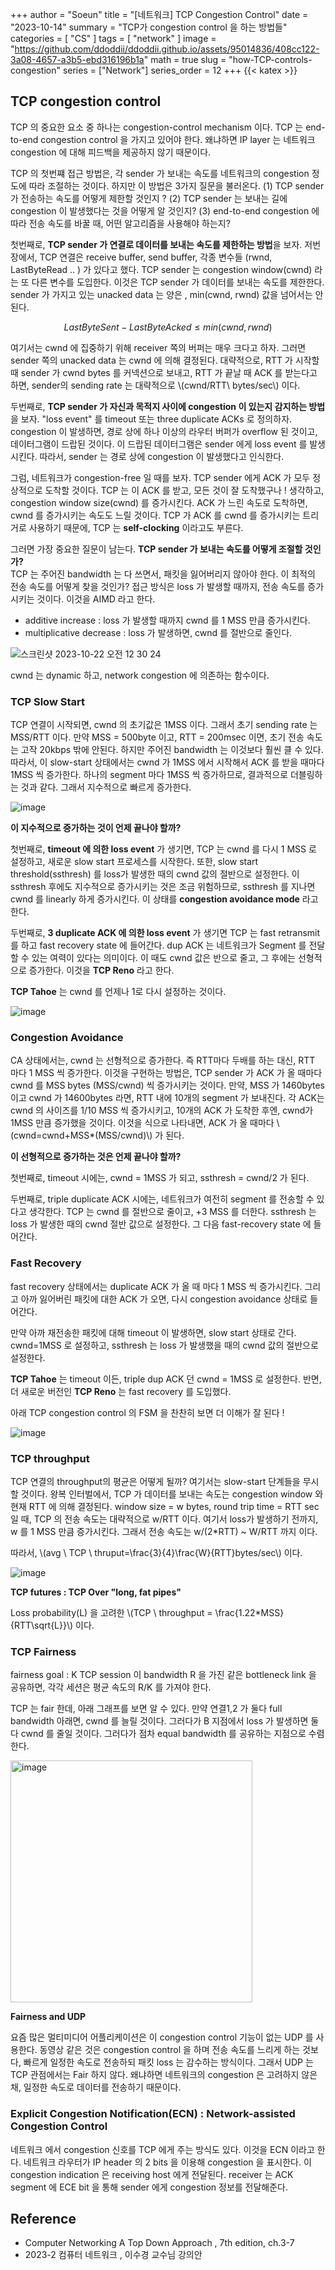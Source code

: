 +++
author = "Soeun"
title = "[네트워크] TCP Congestion Control"
date = "2023-10-14"
summary = "TCP가 congestion control 을 하는 방법들"
categories = [
    "CS"
]
tags = [
    "network"
]
image = "https://github.com/ddoddii/ddoddii.github.io/assets/95014836/408cc122-3a08-4657-a3b5-ebd316196b1a"
math = true
slug = "how-TCP-controls-congestion"
series = ["Network"]
series_order = 12
+++
{{< katex >}}

## TCP congestion control

TCP 의 중요한 요소 중 하나는 congestion-control mechanism 이다. TCP 는 end-to-end congestion control 을 가지고 있어야 한다. 왜냐하면 IP layer 는 네트워크 congestion 에 대해 피드백을 제공하지 않기 때문이다. 

TCP 의 첫번쨰 접근 방법은, 각 sender 가 보내는 속도를 네트워크의 congestion 정도에 따라 조절하는 것이다. 하지만 이 방법은 3가지 질문을 불러온다. (1) TCP sender 가 전송하는 속도를 어떻게 제한할 것인지 ? (2) TCP sender 는 보내는 길에 congestion 이 발생했다는 것을 어떻게 알 것인지? (3) end-to-end congestion 에 따라 전송 속도를 바꿀 때, 어떤 알고리즘을 사용해야 하는지? 

첫번째로, **TCP sender 가 연결로 데이터를 보내는 속도를 제한하는 방법**을 보자. 저번 장에서, TCP 연결은 receive buffer, send buffer, 각종 변수들 (rwnd, LastByteRead .. ) 가 있다고 했다. TCP sender 는 congestion window(cwnd) 라는 또 다른 변수를 도입한다. 이것은 TCP sender 가 데이터를 보내는 속도를 제한한다. sender 가 가지고 있는 unacked data 는 양은 , min(cwnd, rwnd) 값을 넘어서는 안된다. 

$$LastByteSent - LastByteAcked \leq min(cwnd,rwnd)$$ 

여기서는 cwnd 에 집중하기 위해 receiver 쪽의 버퍼는 매우 크다고 하자. 그러면 sender 쪽의 unacked data 는 cwnd 에 의해 결정된다. 대략적으로, RTT 가 시작할 때 sender 가 cwnd bytes 를 커넥션으로 보내고, RTT 가 끝날 때 ACK 를 받는다고 하면, sender의 sending rate 는 대략적으로 \\(cwnd/RTT\ bytes/sec\\) 이다. 

두번째로, **TCP sender 가 자신과 목적지 사이에 congestion 이 있는지 감지하는 방법**을 보자. "loss event" 를 timeout 또는 three duplicate ACKs 로 정의하자. congestion 이 발생하면, 경로 상에 하나 이상의 라우터 버퍼가 overflow 된 것이고, 데이터그램이 드랍된 것이다. 이 드랍된 데이터그램은 sender 에게 loss event 를 발생시킨다. 따라서, sender 는 경로 상에 congestion 이 발생했다고 인식한다. 

그럼, 네트워크가 congestion-free 일 때를 보자. TCP sender 에게 ACK 가 모두 정상적으로 도착할 것이다. TCP 는 이 ACK 를 받고, 모든 것이 잘 도착했구나 ! 생각하고, congestion window size(cwnd) 를 증가시킨다. ACK 가 느린 속도로 도착하면, cwnd 를 증가시키는 속도도 느릴 것이다. TCP 가 ACK 를 cwnd 를 증가시키는 트리거로 사용하기 때문에, TCP 는 **self-clocking** 이라고도 부른다. 

그러면 가장 중요한 질문이 남는다. **TCP sender 가 보내는 속도를 어떻게 조절할 것인가?**   
TCP 는 주어진 bandwidth 는 다 쓰면서, 패킷을 잃어버리지 않아야 한다. 이 최적의 전송 속도를 어떻게 찾을 것인가? 접근 방식은 loss 가 발생할 때까지, 전송 속도를 증가시키는 것이다. 이것을 AIMD 라고 한다. 
- additive increase : loss 가 발생할 때까지 cwnd 를 1 MSS 만큼 증가시킨다. 
- multiplicative decrease : loss 가 발생하면, cwnd 를 절반으로 줄인다. 

![스크린샷 2023-10-22 오전 12 30 24](https://github.com/ddoddii/ddoddii.github.io/assets/95014836/7100d7a7-d4ee-4727-a7ad-0c962d44ff3e)

cwnd 는 dynamic 하고, network congestion 에 의존하는 함수이다. 

### TCP Slow Start

TCP 연결이 시작되면, cwnd 의 초기값은 1MSS 이다. 그래서 초기 sending rate 는 MSS/RTT 이다. 만약 MSS = 500byte 이고, RTT = 200msec 이면, 초기 전송 속도는 고작 20kbps 밖에 안된다. 하지만 주어진 bandwidth 는 이것보다 훨씬 클 수 있다. 따라서, 이 slow-start 상태에서는 cwnd 가 1MSS 에서 시작해서 ACK 를 받을 때마다 1MSS 씩 증가한다.  하나의 segment 마다 1MSS 씩 증가하므로, 결과적으로 더블링하는 것과 같다. 그래서 지수적으로 빠르게 증가한다. 

![image](https://github.com/ddoddii/ddoddii.github.io/assets/95014836/2177dd05-1a3a-44b2-aa37-9e89d4c35fbf)

**이 지수적으로 증가하는 것이 언제 끝나야 할까?** 

첫번째로,  **timeout 에 의한 loss event** 가 생기면, TCP 는 cwnd 를 다시 1 MSS 로 설정하고, 새로운 slow start 프로세스를 시작한다. 또한, slow start threshold(ssthresh) 를 loss가 발생한 때의 cwnd 값의 절반으로 설정한다. 이 ssthresh 후에도 지수적으로 증가시키는 것은 조금 위험하므로, ssthresh 를 지나면 cwnd 를 linearly 하게 증가시킨다. 이 상태를 **congestion avoidance mode** 라고 한다. 

두번째로, **3 duplicate ACK 에 의한 loss event** 가 생기면 TCP 는 fast retransmit 를 하고 fast recovery state 에 들어간다. dup ACK 는 네트워크가 Segment 를 전달할 수 있는 여력이 있다는 의미이다. 이 때도 cwnd 값은 반으로 줄고, 그 후에는 선형적으로 증가한다. 이것을 **TCP Reno** 라고 한다. 

**TCP Tahoe** 는 cwnd 를 언제나 1로 다시 설정하는 것이다. 

![image](https://github.com/ddoddii/ddoddii.github.io/assets/95014836/dd634768-add9-4c37-8c10-07ae51470004)


### Congestion Avoidance

CA 상태에서는, cwnd 는 선형적으로 증가한다. 즉 RTT마다 두배를 하는 대신,  RTT 마다 1 MSS 씩 증가한다. 이것을 구현하는 방법은, TCP sender 가 ACK 가 올 때마다 cwnd 를 MSS bytes (MSS/cwnd) 씩 증가시키는 것이다. 만약, MSS 가 1460bytes 이고 cwnd 가 14600bytes 라면, RTT 내에 10개의 segment 가 보내진다. 각 ACK는 cwnd 의 사이즈를 1/10 MSS 씩 증가시키고, 10개의 ACK 가 도착한 후엔, cwnd가 1MSS 만큼 증가했을 것이다.  이것을 식으로 나타내면, ACK 가 올 때마다 \\(cwnd=cwnd+MSS*(MSS/cwnd)\\) 가 된다. 

**이 선형적으로 증가하는 것은 언제 끝나야 할까?** 

첫번째로, timeout 시에는, cwnd = 1MSS 가 되고, ssthresh = cwnd/2 가 된다. 

두번째로, triple duplicate ACK 시에는, 네트워크가 여전히 segment 를 전송할 수 있다고 생각한다. TCP 는 cwnd 를 절반으로 줄이고, +3 MSS 를 더한다. ssthresh 는 loss 가 발생한 때의 cwnd 절반 값으로 설정한다. 그 다음 fast-recovery state 에 들어간다. 

### Fast Recovery

fast recovery 상태에서는 duplicate ACK 가 올 때 마다 1 MSS 씩 증가시킨다. 그리고 아까 잃어버린 패킷에 대한 ACK 가 오면, 다시 congestion avoidance 상태로 들어간다. 

만약 아까 재전송한 패킷에 대해 timeout 이 발생하면, slow start 상태로 간다. cwnd=1MSS 로 설정하고, ssthresh 는 loss 가 발생했을 때의 cwnd 값의 절반으로 설정한다. 

**TCP Tahoe** 는 timeout 이든, triple dup ACK 던 cwnd = 1MSS 로 설정한다. 반면, 더 새로운 버전인 **TCP Reno** 는 fast recovery 를 도입했다. 

아래 TCP congestion control 의 FSM 을 찬찬히 보면 더 이해가 잘 된다 ! 

![image](https://github.com/ddoddii/ddoddii.github.io/assets/95014836/10f8fdea-0b7c-44cb-a0ac-694d2b0a989d)

### TCP throughput

TCP 연결의 throughput의 평균은 어떻게 될까? 여기서는 slow-start 단계들을 무시할 것이다. 왕복 인터벌에서, TCP 가 데이터를 보내는 속도는 congestion window 와 현재 RTT 에 의해 결정된다. window size = w bytes,  round trip time = RTT sec 일 때, TCP 의 전송 속도는 대략적으로 w/RTT 이다. 여기서 loss가 발생하기 전까지, w 를 1 MSS 만큼 증가시킨다. 그래서 전송 속도는 w/(2*RTT) ~ W/RTT 까지 이다. 

 따라서,  \\(avg \ TCP \ thruput=\frac{3}{4}\frac{W}{RTT}bytes/sec\\) 이다.  

![image](https://github.com/ddoddii/ddoddii.github.io/assets/95014836/df41cf61-1fda-4bf4-98a2-0a5cf3bffccd)

**TCP futures : TCP Over "long, fat pipes"**

Loss probability(L) 을 고려한 \\(TCP \ throughput = \frac{1.22*MSS}{RTT\sqrt{L}}\\) 이다. 


### TCP Fairness
fairness goal : K TCP session 이 bandwidth R 을 가진 같은 bottleneck link 을 공유하면, 각각 세션은 평균 속도의 R/K 를 가져야 한다. 

TCP 는 fair 한데, 아래 그래프를 보면 알 수 있다. 만약 연결1,2 가 둘다 full bandwidth 아래면, cwnd 를 늘릴 것이다. 그러다가 B 지점에서 loss 가 발생하면 둘 다 cwnd 를 줄일 것이다. 그러다가 점차 equal bandwidth 를 공유하는 지점으로 수렴한다. 

<img width="387" alt="image" src="https://github.com/ddoddii/ddoddii.github.io/assets/95014836/bf9ab12d-eecb-4f3c-a526-fd475942ab42">

**Fairness and UDP**

요즘 많은 멀티미디어 어플리케이션은 이 congestion control 기능이 없는 UDP 를 사용한다. 동영상 같은 것은 congestion control 을 하며 전송 속도를 느리게 하는 것보다, 빠르게 일정한 속도로 전송하되 패킷 loss 는 감수하는 방식이다. 그래서 UDP 는 TCP 관점에서는 Fair 하지 않다. 왜냐하면 네트워크의 congestion 은 고려하지 않은 채, 일정한 속도로 데이터를 전송하기 때문이다. 


### Explicit Congestion Notification(ECN) : Network-assisted Congestion Control

네트워크 에서 congestion 신호를 TCP 에게 주는 방식도 있다. 이것을 ECN 이라고 한다. 네트워크 라우터가 IP header 의 2 bits 을 이용해 congestion 을 표시한다. 이 congestion indication 은 receiving host 에게 전달된다. receiver 는 ACK segment 에 ECE bit 을 통해 sender 에게 congestion 정보를 전달해준다. 

## Reference
- Computer Networking A Top Down Approach , 7th edition, ch.3-7
- 2023-2 컴퓨터 네트워크 , 이수경 교수님 강의안 